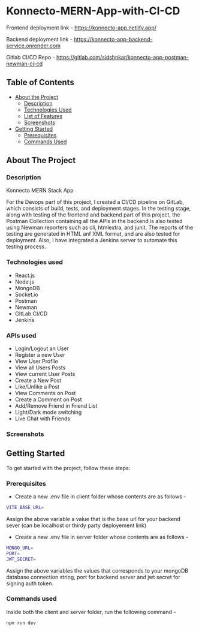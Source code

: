 # Konnecto-MERN-App-with-CI-CD

Frontend deployment link - https://konnecto-app.netlify.app/

Backend deployment link - https://konnecto-app-backend-service.onrender.com

Gitlab CI/CD Repo - https://gitlab.com/sidshnkar/konnecto-app-postman-newman-ci-cd

<!-- TABLE OF CONTENTS -->
## Table of Contents

* [About the Project](#about-the-project)
  * [Description](#description)
  * [Technologies Used](#technologies-used)
  * [List of Features](#list-of-features)
  * [Screenshots](#screenshots)
* [Getting Started](#getting-started)
  * [Prerequisites](#prerequisites)
  * [Commands Used](#commands-used)



<!-- ABOUT THE PROJECT -->
## About The Project

### Description

Konnecto MERN Stack App 

For the Devops part of this project, I created a CI/CD pipeline on GitLab, which consists of build, tests, and deployment stages. In the testing stage, along with testing of the frontend and backend part of this project, the Postman Collection containing all the APIs in the backend is also tested using Newman reporters such as cli, htmlextra, and junit. The reports of the testing are generated in HTML anf XML format, and are also tested for deployment. Also, I have integrated a Jenkins server to automate this testing process.

### Technologies used

* React.js
* Node.js
* MongoDB
* Socket.io
* Postman
* Newman
* GitLab CI/CD
* Jenkins

### APIs used

* Login/Logout an User
* Register a new User
* View User Profile
* View all Users Posts
* View current User Posts
* Create a New Post
* Like/Unlike a Post
* View Comments on Post
* Create a Comment on Post
* Add/Remove Friend in Friend List
* Light/Dark mode switching
* Live Chat with Friends


### Screenshots


<!-- GETTING STARTED -->
## Getting Started

To get started with the project, follow these steps:

### Prerequisites

* Create a new .env file in client folder whose contents are as follows -
```sh
VITE_BASE_URL=
```
Assign the above variable a value that is the base url for your backend sever (can be localhost or thirdy party deployement link)

* Create a new .env file in server folder whose contents are as follows -
```sh
MONGO_URL=
PORT=
JWT_SECRET=
```
Assign the above variables the values that corresponds to your mongoDB database connection string, port for backend server and jwt secret for signing auth token.

### Commands used

Inside both the client and server folder, run the following command - 
```sh
npm run dev
```
